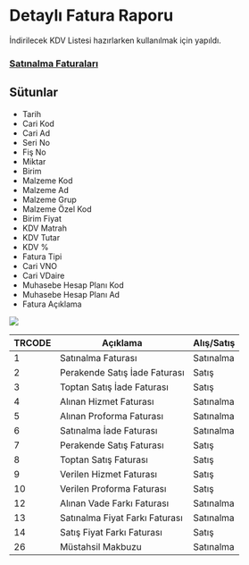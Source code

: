 # Detaylı Fatura Raporu
İndirilecek KDV Listesi hazırlarken kullanılmak için yapıldı.

### [Satınalma Faturaları](https://github.com/ugurozpinar/Logo/blob/master/Faturalar%20Sat%C4%B1r%20Detayl%C4%B1/Sat%C4%B1n%20Alma%20Faturalar%C4%B1.sql "Detaylı Satınalma Faturaları Dökümü")

## Sütunlar
* Tarih
* Cari Kod
* Cari Ad
* Seri No
* Fiş No
* Miktar
* Birim
* Malzeme Kod
* Malzeme Ad
* Malzeme Grup
* Malzeme Özel Kod
* Birim Fiyat
* KDV Matrah
* KDV Tutar
* KDV %
* Fatura Tipi
* Cari VNO
* Cari VDaire
* Muhasebe Hesap Planı Kod
* Muhasebe Hesap Planı Ad
* Fatura Açıklama

![](https://github.com/ugurozpinar/logosql/blob/master/Screenshots/satinalmafaturalardetay.png?raw=true)

**TRCODE**|**Açıklama**|**Alış/Satış**
-----|-----|-----
1|Satınalma Faturası|Satınalma
2|Perakende Satış İade Faturası|Satış
3|Toptan Satış İade Faturası|Satış
4|Alınan Hizmet Faturası|Satınalma
5|Alınan Proforma Faturası|Satınalma
6|Satınalma İade Faturası|Satınalma
7|Perakende Satış Faturası|Satış
8|Toptan Satış Faturası|Satış
9|Verilen Hizmet Faturası|Satış
10|Verilen Proforma Faturası|Satış
12|Alınan Vade Farkı Faturası|Satınalma
13|Satınalma Fiyat Farkı Faturası|Satınalma
14|Satış Fiyat Farkı Faturası|Satış
26|Müstahsil Makbuzu|Satınalma

